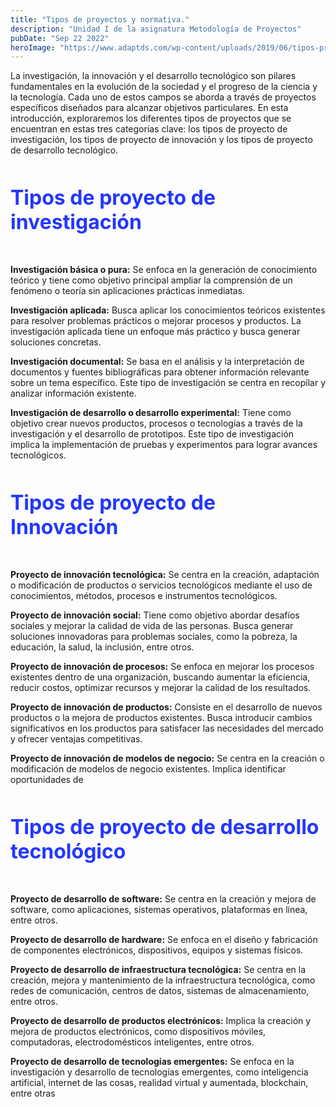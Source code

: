 ```yaml
---
title: "Tipos de proyectos y normativa."
description: "Unidad I de la asignatura Metodología de Proyectos"
pubDate: "Sep 22 2022"
heroImage: "https://www.adaptds.com/wp-content/uploads/2019/06/tipos-proyectos-header-e1559414385938.png"
---
```


<style>
    strong{
        font-weight: bold;
    }
    h3{
        color: #2337ff;
        font-size: 2rem !important;
        margin: 3rem 0px !important;
    }
</style>
<section>
    <p>
        La investigación, la innovación y el desarrollo tecnológico son pilares fundamentales en la evolución de la sociedad y el progreso de la ciencia y la tecnología. Cada uno de estos campos se aborda a través de proyectos específicos diseñados para alcanzar objetivos particulares. En esta introducción, exploraremos los diferentes tipos de proyectos que se encuentran en estas tres categorías clave: los tipos de proyecto de investigación, los tipos de proyecto de innovación y los tipos de proyecto de desarrollo tecnológico.
      
</p>
</section>
<h3 class="font-bold text-2xl">Tipos de proyecto de investigación</h3>
<section>
    <p class="mt-5">
        <strong class="font-bold">Investigación básica o pura:</strong> Se enfoca en la generación de conocimiento teórico y
        tiene como objetivo principal ampliar la comprensión de un fenómeno o teoría sin
        aplicaciones prácticas inmediatas.
    </p>
    <p>
        <strong class="font-bold">Investigación aplicada:</strong> Busca aplicar los conocimientos teóricos existentes para
        resolver problemas prácticos o mejorar procesos y productos. La investigación
        aplicada tiene un enfoque más práctico y busca generar soluciones concretas.
    </p>
    <p>
        <strong class="font-bold">Investigación documental:</strong> Se basa en el análisis y la interpretación de documentos
        y fuentes bibliográficas para obtener información relevante sobre un tema
        específico. Este tipo de investigación se centra en recopilar y analizar información
        existente.
    </p>
    <p>
        <strong class="font-bold">Investigación de desarrollo o desarrollo experimental:</strong> Tiene como objetivo crear
        nuevos productos, procesos o tecnologías a través de la investigación y el desarrollo
        de prototipos. Este tipo de investigación implica la implementación de pruebas y
        experimentos para lograr avances tecnológicos.
    </p>
</section>
<section >
<h3 class="font-bold text-2xl my-10">Tipos de proyecto de Innovación</h3>
<p>
    <strong>Proyecto de innovación tecnológica:</strong> Se centra en la creación, adaptación o
    modificación de productos o servicios tecnológicos mediante el uso de
    conocimientos, métodos, procesos e instrumentos tecnológicos.
</p>
<p>
    <strong>Proyecto de innovación social:</strong> Tiene como objetivo abordar desafíos sociales y
    mejorar la calidad de vida de las personas. Busca generar soluciones innovadoras
    para problemas sociales, como la pobreza, la educación, la salud, la inclusión, entre
    otros.
</p>
<p>
    <strong>Proyecto de innovación de procesos:</strong> Se enfoca en mejorar los procesos existentes
    dentro de una organización, buscando aumentar la eficiencia, reducir costos,
    optimizar recursos y mejorar la calidad de los resultados.
</p>
<p>
    <strong>Proyecto de innovación de productos:</strong> Consiste en el desarrollo de nuevos productos
    o la mejora de productos existentes. Busca introducir cambios significativos en los
    productos para satisfacer las necesidades del mercado y ofrecer ventajas
    competitivas.
</p>
<p>
    <strong>Proyecto de innovación de modelos de negocio:</strong> Se centra en la creación o
    modificación de modelos de negocio existentes. Implica identificar oportunidades de
</p>
</section>

<section>
<h3 class="font-bold text-2xl my-10">Tipos de proyecto de desarrollo tecnológico</h3>
<p>
    <strong>Proyecto de desarrollo de software:</strong> Se centra en la creación y mejora de software,
    como aplicaciones, sistemas operativos, plataformas en línea, entre otros.
</p>
<p>
    <strong>Proyecto de desarrollo de hardware:</strong> Se enfoca en el diseño y fabricación de
    componentes electrónicos, dispositivos, equipos y sistemas físicos.
</p>
<p>
    <strong>Proyecto de desarrollo de infraestructura tecnológica:</strong> Se centra en la creación,
    mejora y mantenimiento de la infraestructura tecnológica, como redes de
    comunicación, centros de datos, sistemas de almacenamiento, entre otros.
</p>
<p>
    <strong>Proyecto de desarrollo de productos electrónicos:</strong> Implica la creación y mejora de
    productos electrónicos, como dispositivos móviles, computadoras,
    electrodomésticos inteligentes, entre otros.
</p>
<p>
    <strong>Proyecto de desarrollo de tecnologías emergentes:</strong> Se enfoca en la investigación y
    desarrollo de tecnologías emergentes, como inteligencia artificial, internet de las
    cosas, realidad virtual y aumentada, blockchain, entre otras
</p>
</section>
